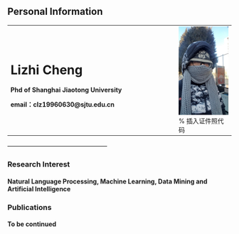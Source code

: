 ## Personal Information
<table border="0">
  <tr>
    <td width="75%">
      <h1>Lizhi Cheng</h1>
      <p><b>Phd of Shanghai Jiaotong University</b></p>
      <p><b>email：clz19960630@sjtu.edu.cn</b></p>
    </td>
    <td width="25%">
      <img src="/20180123_084523.jpg" width="100%">      % 插入证件照代码
    </td>
  </tr>
</table>
————————————————

### Research Interest
#### Natural Language Processing, Machine Learning, Data Mining and Artificial Intelligence

### Publications
#### To be continued
